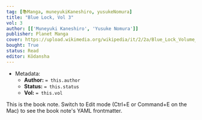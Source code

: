 ```yaml
---
tag: [📚Manga, muneyukiKaneshiro, yusukeNomura]
title: "Blue Lock, Vol 3"
vol: 3
author: [['Muneyuki Kaneshiro', 'Yusuke Nomura']]
publisher: Planet Manga
cover: https://upload.wikimedia.org/wikipedia/it/2/2a/Blue_Lock_Volume_1.jpg
bought: True
status: Read
editor: Kōdansha
---
```



- Metadata:
	- **Author:** `= this.author`
	- **Status:** `= this.status`
	- **Vol:** `= this.vol`

This is the book note. Switch to Edit mode (Ctrl+E or Command+E on the Mac) to see the book note's YAML frontmatter.